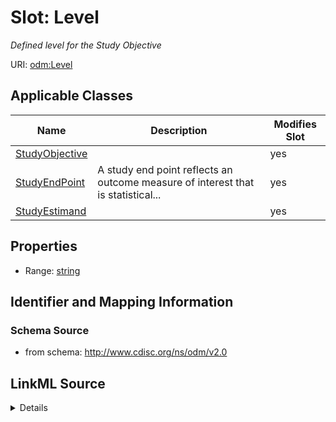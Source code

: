 # Slot: Level


_Defined level for the Study Objective_



URI: [odm:Level](http://www.cdisc.org/ns/odm/v2.0/Level)



<!-- no inheritance hierarchy -->




## Applicable Classes

| Name | Description | Modifies Slot |
| --- | --- | --- |
[StudyObjective](StudyObjective.md) |  |  yes  |
[StudyEndPoint](StudyEndPoint.md) | A study end point reflects an outcome measure of interest that is statistical... |  yes  |
[StudyEstimand](StudyEstimand.md) |  |  yes  |







## Properties

* Range: [string](string.md)





## Identifier and Mapping Information







### Schema Source


* from schema: http://www.cdisc.org/ns/odm/v2.0




## LinkML Source

<details>
```yaml
name: Level
description: Defined level for the Study Objective
from_schema: http://www.cdisc.org/ns/odm/v2.0
rank: 1000
alias: Level
domain_of:
- StudyObjective
- StudyEndPoint
- StudyEstimand
range: string
any_of:
- range: StudyObjectiveLevel
- range: StudyEstimandLevel

```
</details>